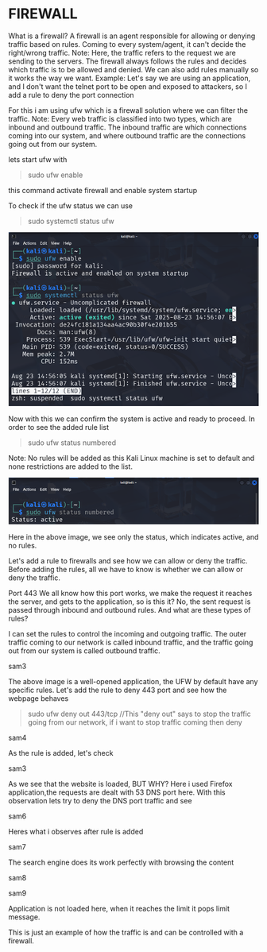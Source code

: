 # FIREWALL 
What is a firewall? A firewall is an agent responsible for allowing or denying traffic based on rules. Coming to every system/agent, it can't decide the right/wrong traffic. 
Note: Here, the traffic refers to the request we are sending to the servers. 
The firewall always follows the rules and decides which traffic is to be allowed and denied. We can also add rules manually so it works the way we want. 
Example: Let's say we are using an application, and I don't want the telnet port to be open and exposed to attackers, so I add a rule to deny the port connection 

For this i am using ufw which is a firewall solution where we can filter the traffic. 
Note: Every web traffic is classified into two types, which are inbound and outbound traffic. The inbound traffic are which connections coming into our system, and where outbound traffic are the connections going out from our system. 

lets start ufw with  
>sudo ufw enable

this command activate firewall and enable system startup

To check if the ufw status we can use 
>sudo systemctl status ufw

![Firewall example](https://github.com/WEAREJAM/WEAREJAM-Kickstart_at_ElevateLabs-firewall-rule/blob/main/assets/sam1.png?raw=true)

Now with this we can confirm the system is active and ready to proceed.
In order to see the added rule list
>sudo ufw status numbered

Note: No rules will be added as this Kali Linux machine is set to default and none restrictions are added to the list.

![Firewall example](https://github.com/WEAREJAM/WEAREJAM-Kickstart_at_ElevateLabs-firewall-rule/blob/main/assets/sam2.png?raw=true)

Here in the above image, we see only the status, which indicates active, and no rules.

Let's add a rule to firewalls and see how we can allow or deny the traffic. 
Before adding the rules, all we have to know is whether we can allow or deny the traffic.

Port 443 
We all know how this port works, we make the request it reaches the server, and gets to the application, so is this it? No, the sent request is passed through inbound and outbound rules. And what are these types of rules?

I can set the rules to control the incoming and outgoing traffic. The outer traffic coming to our network is called inbound traffic, and the traffic going out from our system is called outbound traffic.

sam3 

The above image is a well-opened application, the UFW by default have any specific rules.
Let's add the rule to deny 443 port and see how the webpage behaves 

>sudo ufw deny out 443/tcp //This "deny out" says to stop the traffic going from our network, if i want to stop traffic coming then deny <port no>

sam4

As the rule is added, let's check 

sam3 

As we see that the website is loaded, BUT WHY? 
Here i used Firefox application,the requests are dealt with 53 DNS port here. With this observation lets try to deny the DNS port traffic and see

sam6

Heres what i observes after rule is added

sam7

The search engine does its work perfectly with browsing the content 

sam8 

sam9

Application is not loaded here, when it reaches the limit it pops limit message.

This is just an example of how the traffic is and can be controlled with a firewall. 
